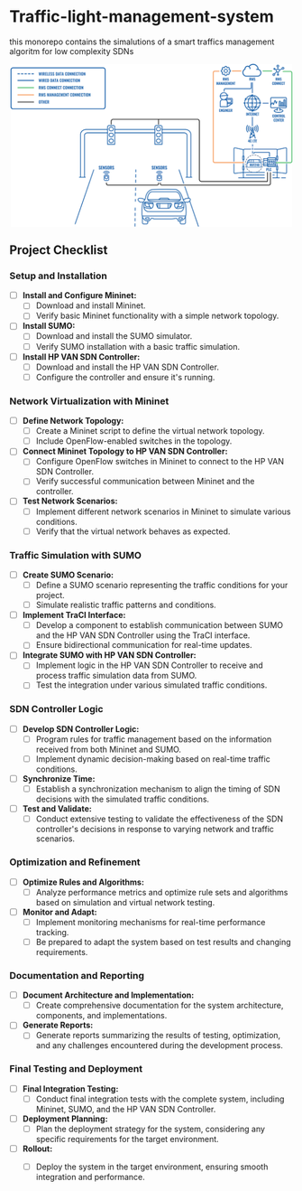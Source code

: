# Traffic-light-management-system
this monorepo contains the simalutions of a smart traffics management algoritm for low complexity SDNs
<p align="center">
<img src="assets/remote-calibration-and-control-of-smart-traffic-light.svg" width="500px" align="center">
</p>

## Project Checklist

### Setup and Installation

- [ ] **Install and Configure Mininet:**
  - [ ] Download and install Mininet.
  - [ ] Verify basic Mininet functionality with a simple network topology.

- [ ] **Install SUMO:**
  - [ ] Download and install the SUMO simulator.
  - [ ] Verify SUMO installation with a basic traffic simulation.

- [ ] **Install HP VAN SDN Controller:**
  - [ ] Download and install the HP VAN SDN Controller.
  - [ ] Configure the controller and ensure it's running.

### Network Virtualization with Mininet

- [ ] **Define Network Topology:**
  - [ ] Create a Mininet script to define the virtual network topology.
  - [ ] Include OpenFlow-enabled switches in the topology.

- [ ] **Connect Mininet Topology to HP VAN SDN Controller:**
  - [ ] Configure OpenFlow switches in Mininet to connect to the HP VAN SDN Controller.
  - [ ] Verify successful communication between Mininet and the controller.

- [ ] **Test Network Scenarios:**
  - [ ] Implement different network scenarios in Mininet to simulate various conditions.
  - [ ] Verify that the virtual network behaves as expected.

### Traffic Simulation with SUMO

- [ ] **Create SUMO Scenario:**
  - [ ] Define a SUMO scenario representing the traffic conditions for your project.
  - [ ] Simulate realistic traffic patterns and conditions.

- [ ] **Implement TraCI Interface:**
  - [ ] Develop a component to establish communication between SUMO and the HP VAN SDN Controller using the TraCI interface.
  - [ ] Ensure bidirectional communication for real-time updates.

- [ ] **Integrate SUMO with HP VAN SDN Controller:**
  - [ ] Implement logic in the HP VAN SDN Controller to receive and process traffic simulation data from SUMO.
  - [ ] Test the integration under various simulated traffic conditions.

### SDN Controller Logic

- [ ] **Develop SDN Controller Logic:**
  - [ ] Program rules for traffic management based on the information received from both Mininet and SUMO.
  - [ ] Implement dynamic decision-making based on real-time traffic conditions.

- [ ] **Synchronize Time:**
  - [ ] Establish a synchronization mechanism to align the timing of SDN decisions with the simulated traffic conditions.

- [ ] **Test and Validate:**
  - [ ] Conduct extensive testing to validate the effectiveness of the SDN controller's decisions in response to varying network and traffic scenarios.

### Optimization and Refinement

- [ ] **Optimize Rules and Algorithms:**
  - [ ] Analyze performance metrics and optimize rule sets and algorithms based on simulation and virtual network testing.

- [ ] **Monitor and Adapt:**
  - [ ] Implement monitoring mechanisms for real-time performance tracking.
  - [ ] Be prepared to adapt the system based on test results and changing requirements.

### Documentation and Reporting

- [ ] **Document Architecture and Implementation:**
  - [ ] Create comprehensive documentation for the system architecture, components, and implementations.

- [ ] **Generate Reports:**
  - [ ] Generate reports summarizing the results of testing, optimization, and any challenges encountered during the development process.

### Final Testing and Deployment

- [ ] **Final Integration Testing:**
  - [ ] Conduct final integration tests with the complete system, including Mininet, SUMO, and the HP VAN SDN Controller.

- [ ] **Deployment Planning:**
  - [ ] Plan the deployment strategy for the system, considering any specific requirements for the target environment.

- [ ] **Rollout:**
  - [ ] Deploy the system in the target environment, ensuring smooth integration and performance.


<!-- <table>
  <tr>
    <th>Technical Specifications</th>
    <th>Model Name</th>
    <th>Image</th>
  </tr>
  <tr>
    <td style="font-size: smaller;">
      <b>1. LED Brightness:</b><br>
      <p style="padding-left: 20px;">&bull; Red LED: 4000-5000mcd brightness.</p>
      <p style="padding-left: 20px;">&bull; Yellow LED: 4000-5000mcd brightness.</p>
      <p style="padding-left: 20px;">&bull; Green LED: 7000-9500mcd brightness.</p>
      <b>2. LED Features:</b><br>
      <p style="padding-left: 20px;">&bull; LED is a stable light source with an ideal display effect.</p>
      <b>3. Waterproof Design:</b><br>
      <p style="padding-left: 20px;">&bull; Durable black housing ensures longevity.</p>
      <p style="padding-left: 20px;">&bull; Multilayer seal protects the lens from dust and water.</p>
      <p style="padding-left: 20px;">&bull; Waterproof grade: IP65.</p>
      <b>4. Construction:</b><br>
      <p style="padding-left: 20px;">&bull; Clear lens for high penetrability.</p>
      <p style="padding-left: 20px;">&bull; Fire-resistant and Anti-UV properties.</p>
      <b>5. Module Dimensions:</b><br>
      <p style="padding-left: 20px;">&bull; Diameter: Approximately 299 mm (12 inches).</p>
      <b>6. Operating Voltage:</b><br>
      <p style="padding-left: 20px;">&bull; DC9-36V or 85V-265VA.</p>
    </td>
    <td style="font-size: smaller;"><b>200 mm LED traffic light</b></td>
    <td><img src="assets/200mm_LED_traffic_light.jpg" width="100%"></td>
  </tr>
</table> -->


